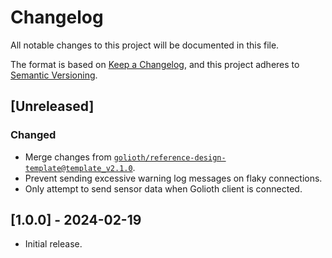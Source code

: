 <!-- Copyright (c) 2024 Golioth, Inc. -->
<!-- SPDX-License-Identifier: Apache-2.0 -->

# Changelog

All notable changes to this project will be documented in this file.

The format is based on [Keep a Changelog](https://keepachangelog.com/en/1.1.0/),
and this project adheres to [Semantic Versioning](https://semver.org/spec/v2.0.0.html).

## [Unreleased]

### Changed

- Merge changes from [`golioth/reference-design-template@template_v2.1.0`](https://github.com/golioth/reference-design-template/tree/template_v2.1.0).
- Prevent sending excessive warning log messages on flaky connections.
- Only attempt to send sensor data when Golioth client is connected.

## [1.0.0] - 2024-02-19

- Initial release.
